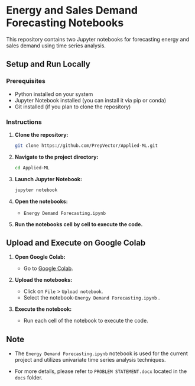 # Energy and Sales Demand Forecasting Notebooks

This repository contains two Jupyter notebooks for forecasting energy and sales demand using time series analysis.

## Setup and Run Locally

### Prerequisites

- Python installed on your system
- Jupyter Notebook installed (you can install it via pip or conda)
- Git installed (if you plan to clone the repository)

### Instructions

1. **Clone the repository:**

    ```bash
    git clone https://github.com/PrepVector/Applied-ML.git
    ```

2. **Navigate to the project directory:**

    ```bash
    cd Applied-ML
    ```

3. **Launch Jupyter Notebook:**

    ```bash
    jupyter notebook
    ```

4. **Open the notebooks:**
    - `Energy Demand Forecasting.ipynb`

5. **Run the notebooks cell by cell to execute the code.**

## Upload and Execute on Google Colab

1. **Open Google Colab:**
    - Go to [Google Colab](https://colab.research.google.com/).

2. **Upload the notebooks:**
    - Click on `File` > `Upload notebook`.
    - Select the notebook-`Energy Demand Forecasting.ipynb` .

3. **Execute the notebook:**
    - Run each cell of the notebook to execute the code.

## Note

- The `Energy Demand Forecasting.ipynb` notebook is used for the current project and utilizes univariate time series analysis techniques.
  
- For more details, please refer to `PROBLEM STATEMENT.docx` located in the `docs` folder.

